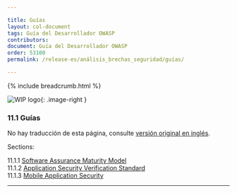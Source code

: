 ```yaml
---

title: Guías
layout: col-document
tags: Guía del Desarrollador OWASP
contributors:
document: Guía del Desarrollador OWASP
order: 53100
permalink: /release-es/análisis_brechas_seguridad/guías/

---
```


{% include breadcrumb.html %}

<style type="text/css">
.image-right {
  height: 180px;
  display: block;
  margin-left: auto;
  margin-right: auto;
  float: right;
}
</style>

![WIP logo](../../../assets/images/dg_wip.png "Trabajo en curso"){: .image-right }

### 11.1 Guías

No hay traducción de esta página, consulte [versión original en inglés][release1301].

Sections:

11.1.1 [Software Assurance Maturity Model](01-samm.md)  
11.1.2 [Application Security Verification Standard](02-asvs.md)  
11.1.3 [Mobile Application Security](03-mas.md)  

----

[release1301]: https://github.com/OWASP/www-project-developer-guide/blob/main/release/13-security-gap-analysis/01-guides/toc.md
